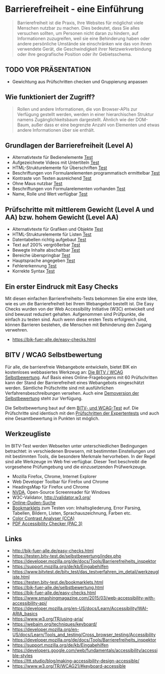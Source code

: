 # Barrierefreiheit - eine Einführung

> Barrierefreiheit ist die Praxis, Ihre Websites für möglichst viele Menschen nutzbar zu machen. Dies bedeutet, dass Sie alles versuchen sollten, um Personen nicht daran zu hindern, auf Informationen zuzugreifen, weil sie eine Behinderung haben oder andere persönliche Umstände sie einschränken wie das von ihnen verwendete Gerät, die Geschwindigkeit ihrer Netzwerkverbindung oder ihre geografische Position oder ihr Gebietsschema.

## TODO VOR PRÄSENTATION

* Gewichtung aus Prüfschritten checken und Gruppierung anpassen

## Wie funktioniert der Zugriff?

> Rollen und andere Informationen, die von Browser-APIs zur Verfügung gestellt werden, werden in einer hierarchischen Struktur namens Zugänglichkeitsbaum dargestellt. Ähnlich wie der DOM-Baum, außer dass er eine begrenzte Anzahl von Elementen und etwas andere Informationen über sie enthält.

## Grundlagen der Barrierefreiheit (Level A)

* Alternativtexte für Bedienelemente [Test](https://testen.bitv-test.de/index.php?a=di&iid=64)
* Aufgezeichnete Videos mit Untertiteln [Test](https://testen.bitv-test.de/index.php?a=di&iid=67&s=n)
* HTML-Strukturelemente für Überschriften [Test](https://testen.bitv-test.de/index.php?a=di&iid=72&s=n)
* Beschriftungen von Formularelementen programmatisch ermittelbar [Test](https://testen.bitv-test.de/index.php?a=di&iid=79&s=n)
* Kontraste von Texten ausreichend [Test](https://testen.bitv-test.de/index.php?a=di&iid=86&s=n)
* Ohne Maus nutzbar [Test](https://testen.bitv-test.de/index.php?a=di&iid=88&s=n)
* Beschriftungen von Formularelementen vorhanden [Test](https://testen.bitv-test.de/index.php?a=di&iid=81&s=n)
* Name, Rolle und Wert verfügbar [Test](https://testen.bitv-test.de/index.php?a=di&iid=100&s=n)

## Prüfschritte mit mittlerem Gewicht (Level A und AA) bzw. hohem Gewicht (Level AA)

* Alternativtexte für Grafiken und Objekte [Test](https://testen.bitv-test.de/index.php?a=di&iid=65&s=n)
* HTML-Strukturelemente für Listen [Test](https://testen.bitv-test.de/index.php?a=di&iid=74&s=n)
* Datentabellen richtig aufgebaut [Test](https://testen.bitv-test.de/index.php?a=di&iid=77&s=n)
* Text auf 200% vergrößerbar [Test](https://testen.bitv-test.de/index.php?a=di&iid=87&s=n)
* Bewegte Inhalte abschaltbar [Test](https://testen.bitv-test.de/index.php?a=di&iid=20&s=n)
* Bereiche überspringbar [Test](https://testen.bitv-test.de/index.php?a=di&iid=73&s=n)
* Hauptsprache angegeben [Test](https://testen.bitv-test.de/index.php?a=di&iid=92&s=n)
* Fehlererkennung [Test](https://testen.bitv-test.de/index.php?a=di&iid=103&s=n)
* Korrekte Syntax [Test](https://testen.bitv-test.de/index.php?a=di&iid=99&s=n)

## Ein erster Eindruck mit Easy Checks

Mit diesen einfachen Barrierefreiheits-Tests bekommen Sie eine erste Idee, wie es um die Barrierefreiheit bei Ihrem Webangebot bestellt ist. Die Easy Checks wurden von der Web Accessibility Initiative (W3C) entwickelt und sind bewusst reduziert gehalten. Aufgenommen sind Prüfpunkte, die einfach zu testen sind. Auch wenn diese ersten Tests erfolgreich sind, können Barrieren bestehen, die Menschen mit Behinderung den Zugang verwehren.

* https://bik-fuer-alle.de/easy-checks.html

## BITV / WCAG Selbstbewertung

Für alle, die barrierefreie Webangebote entwickeln, bietet BIK ein kostenloses webbasiertes Werkzeug an: [Die BITV / WCAG Selbstbewertung](http://testen.bitv-test.de/selbstbewertung/index.php). Auf Basis eines Online-Fragebogens mit 60 Prüfschritten kann der Stand der Barrierefreiheit eines Webangebots eingeschätzt werden. Sämtliche Prüfschritte sind mit ausführlichen Verfahrensbeschreibungen versehen. Auch eine [Demoversion der Selbstbewertung](http://testen.bitv-test.de/selbstbewertung/test.php) steht zur Verfügung.

Die Selbstbewertung baut auf dem [BITV- und WCAG-Test](http://www.bitvtest.de/bitvtest.html) auf. Die Prüfschritte sind identisch mit den [Prüfschritten der Expertentests](http://www.bitvtest.de/bitvtest/das_testverfahren_im_detail/pruefschritte.html) und auch eine Gesamtbewertung in Punkten ist möglich.


## Werkzeugliste

Im BITV-Test werden Webseiten unter unterschiedlichen Bedingungen betrachtet: in verschiedenen Browsern, mit bestimmten Einstellungen und mit bestimmten Tools, die besondere Merkmale hervorheben. In der Regel sind alle Werkzeuge im Web frei verfügbar. Dieser Text beschreibt die vorgesehene Prüfumgebung und die einzusetzenden Prüfwerkzeuge.

* Mozilla Firefox, Chrome, Internet Explorer
* Web Developer Toolbar für Firefox und Chrome
* HeadingsMap für Firefox und Chrome
* [NVDA](https://www.nvaccess.org/download/), Open-Source Screenreader für Windows
* W3C-Validator, http://validator.w3.org/
* [Online-Duden-Suche](http://www.duden.de/index_duden_suche.php)
* [Bookmarklets](https://www.bitvtest.de/bitv_test/das_testverfahren_im_detail/werkzeugliste.html) zum Testen von: Inhaltsgliederung, Error Parsing, Tabellen, Bildern, Listen, Sprachauszeichnung, Farben etc.
* [Color Contrast Analyser (CCA)](https://www.paciellogroup.com/resources/contrastanalyser/)
* [PDF Accessibility Checker (PAC 3)](https://www.access-for-all.ch/ch/pdf-werkstatt/pdf-accessibility-checker-pac.html)

## Links

* http://bik-fuer-alle.de/easy-checks.html
* https://testen.bitv-test.de/selbstbewertung/index.php
* https://developer.mozilla.org/de/docs/Tools/Barrierefreiheits_inspektor
* https://support.mozilla.org/de/kb/Eingabehilfen 
* https://www.bitvtest.de/bitv_test/das_testverfahren_im_detail/werkzeugliste.html
* https://testen.bitv-test.de/bookmarklets.html
* https://bik-fuer-alle.de/selbstbewertung.html
* https://bik-fuer-alle.de/easy-checks.html
* https://www.smashingmagazine.com/2015/03/web-accessibility-with-accessibility-api/
* https://developer.mozilla.org/en-US/docs/Learn/Accessibility/WAI-ARIA_basics
* https://www.w3.org/TR/using-aria/
* https://webaim.org/techniques/keyboard/
* https://developer.mozilla.org/en-US/docs/Learn/Tools_and_testing/Cross_browser_testing/Accessibility
* https://developer.mozilla.org/de/docs/Tools/Barrierefreiheits_inspektor
* https://support.mozilla.org/de/kb/Eingabehilfen
* https://developers.google.com/web/fundamentals/accessibility/accessible-styles
* https://ttt.studio/blog/making-accessibility-design-accessible/
* https://www.w3.org/TR/WCAG21/#keyboard-accessible